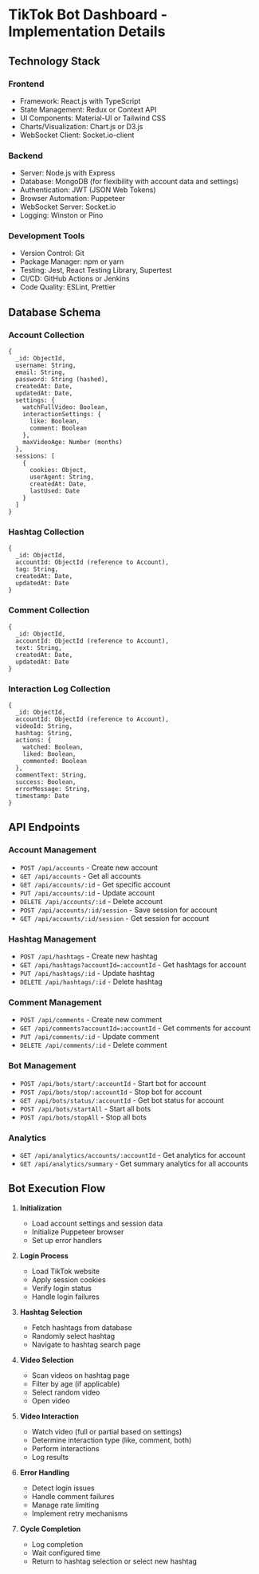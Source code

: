 # TikTok Bot Dashboard - Implementation Details

## Technology Stack

### Frontend
- Framework: React.js with TypeScript
- State Management: Redux or Context API
- UI Components: Material-UI or Tailwind CSS
- Charts/Visualization: Chart.js or D3.js
- WebSocket Client: Socket.io-client

### Backend
- Server: Node.js with Express
- Database: MongoDB (for flexibility with account data and settings)
- Authentication: JWT (JSON Web Tokens)
- Browser Automation: Puppeteer
- WebSocket Server: Socket.io
- Logging: Winston or Pino

### Development Tools
- Version Control: Git
- Package Manager: npm or yarn
- Testing: Jest, React Testing Library, Supertest
- CI/CD: GitHub Actions or Jenkins
- Code Quality: ESLint, Prettier

## Database Schema

### Account Collection
```
{
  _id: ObjectId,
  username: String,
  email: String,
  password: String (hashed),
  createdAt: Date,
  updatedAt: Date,
  settings: {
    watchFullVideo: Boolean,
    interactionSettings: {
      like: Boolean,
      comment: Boolean
    },
    maxVideoAge: Number (months)
  },
  sessions: [
    {
      cookies: Object,
      userAgent: String,
      createdAt: Date,
      lastUsed: Date
    }
  ]
}
```

### Hashtag Collection
```
{
  _id: ObjectId,
  accountId: ObjectId (reference to Account),
  tag: String,
  createdAt: Date,
  updatedAt: Date
}
```

### Comment Collection
```
{
  _id: ObjectId,
  accountId: ObjectId (reference to Account),
  text: String,
  createdAt: Date,
  updatedAt: Date
}
```

### Interaction Log Collection
```
{
  _id: ObjectId,
  accountId: ObjectId (reference to Account),
  videoId: String,
  hashtag: String,
  actions: {
    watched: Boolean,
    liked: Boolean,
    commented: Boolean
  },
  commentText: String,
  success: Boolean,
  errorMessage: String,
  timestamp: Date
}
```

## API Endpoints

### Account Management
- `POST /api/accounts` - Create new account
- `GET /api/accounts` - Get all accounts
- `GET /api/accounts/:id` - Get specific account
- `PUT /api/accounts/:id` - Update account
- `DELETE /api/accounts/:id` - Delete account
- `POST /api/accounts/:id/session` - Save session for account
- `GET /api/accounts/:id/session` - Get session for account

### Hashtag Management
- `POST /api/hashtags` - Create new hashtag
- `GET /api/hashtags?accountId=:accountId` - Get hashtags for account
- `PUT /api/hashtags/:id` - Update hashtag
- `DELETE /api/hashtags/:id` - Delete hashtag

### Comment Management
- `POST /api/comments` - Create new comment
- `GET /api/comments?accountId=:accountId` - Get comments for account
- `PUT /api/comments/:id` - Update comment
- `DELETE /api/comments/:id` - Delete comment

### Bot Management
- `POST /api/bots/start/:accountId` - Start bot for account
- `POST /api/bots/stop/:accountId` - Stop bot for account
- `GET /api/bots/status/:accountId` - Get bot status for account
- `POST /api/bots/startAll` - Start all bots
- `POST /api/bots/stopAll` - Stop all bots

### Analytics
- `GET /api/analytics/accounts/:accountId` - Get analytics for account
- `GET /api/analytics/summary` - Get summary analytics for all accounts

## Bot Execution Flow

1. **Initialization**
   - Load account settings and session data
   - Initialize Puppeteer browser
   - Set up error handlers

2. **Login Process**
   - Load TikTok website
   - Apply session cookies
   - Verify login status
   - Handle login failures

3. **Hashtag Selection**
   - Fetch hashtags from database
   - Randomly select hashtag
   - Navigate to hashtag search page

4. **Video Selection**
   - Scan videos on hashtag page
   - Filter by age (if applicable)
   - Select random video
   - Open video

5. **Video Interaction**
   - Watch video (full or partial based on settings)
   - Determine interaction type (like, comment, both)
   - Perform interactions
   - Log results

6. **Error Handling**
   - Detect login issues
   - Handle comment failures
   - Manage rate limiting
   - Implement retry mechanisms

7. **Cycle Completion**
   - Log completion
   - Wait configured time
   - Return to hashtag selection or select new hashtag
